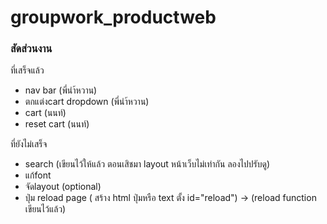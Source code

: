 # groupwork_productweb
### สัดส่วนงาน
ที่เสร็จแล้ว
- nav bar (พี่นำ้หวาน)
- ตกแต่งcart dropdown (พี่นำ้หวาน)
- cart  (นนท์)
- reset cart (นนท์)

ที่ยังไม่เสร็จ
- search (เขียนไว้ให้แล้ว ตอนเสิชมา layout หน้าเว็บไม่เท่ากัน ลองไปปรับดู)
- แก้font
- จัดlayout (optional)
- ปุ่ม reload page ( สร้าง html ปุ่มหรือ text ตั้ง id="reload") -> (reload function เขียนไว้แล้ว)
